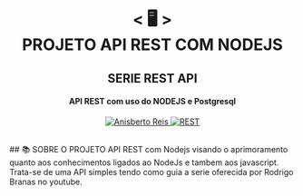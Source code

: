 <h1 align="center">
    < 🖥️ > <br>
PROJETO API REST COM NODEJS
</h1>
    <h2 align="center">
    SERIE REST API
    </h2>
<h4 align="center">
API REST com uso do NODEJS e Postgresql
</h4>
<p align="center">
  <a href="https://github.com/anisberto">
    <img alt="Anisberto Reis" src="https://img.shields.io/badge/Anisberto Reis-DEV-blue">
  </a>
    <a href="https://www.youtube.com/watch?v=Eb9I8KNhYdU&list=RDCMUCkqOofjb7nl6V8vXrIbGtiQ&index=1">
    <img alt="REST" src="https://img.shields.io/badge/REST-BRANAS-RED">
  </a>
</p>
<br>
## 📚 SOBRE O PROJETO
API REST com Nodejs visando o aprimoramento quanto aos conhecimentos ligados ao NodeJs e tambem aos javascript.
Trata-se de uma API simples tendo como guia a serie oferecida por Rodrigo Branas no youtube.
